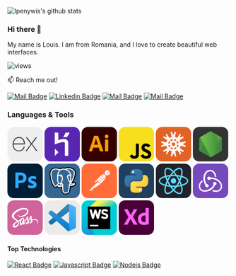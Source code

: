 ![Ipenywis's github stats](https://github-readme-stats.vercel.app/api?username=louis3x0&count_private=true&theme=tokyonight&hide=contribs,prs)

### Hi there 👋

My name is Louis.
I am from Romania, and I love to create beautiful web interfaces.

![views](https://komarev.com/ghpvc/?username=louis3x0&label=Profile%20views&color=ffa500&style=flat)

:mailbox: Reach me out!

[![Mail Badge](https://img.shields.io/badge/-youtube-e74c3c?style=flat&labelColor=e74c3c&logo=youtube&logoColor=white)](https://www.youtube.com/channel/UC4BSq3hETqj8YHafYhVLUnQ) [![Linkedin Badge](https://img.shields.io/badge/-linkedin-0e76a8?style=flat&labelColor=0e76a8&logo=linkedin&logoColor=white)](https://www.linkedin.com/in/louis-sardarescu-8b5a641b4/) [![Mail Badge](https://img.shields.io/badge/-@louis404__-e84393?style=flat&labelColor=e84393&logo=instagram&logoColor=white)](https://instagram.com/louis404__) [![Mail Badge](https://img.shields.io/badge/-gmail-c0392b?style=flat&labelColor=c0392b&logo=gmail&logoColor=white)](mailto:louisrd1337@gmail.com)

### Languages & Tools

![expressjs](static/expressjs.svg) ![heroku](static/heroku.svg) ![illustrator](static/illustrator.svg) ![javascript](static/javascript.svg) ![knexjs](static/knexjs.svg) ![nodejs](static/nodejs.svg) ![photoshop](static/photshop.svg) ![postgresql](static/postgresql.svg) ![postman](static/postman.svg) ![python](static/python.svg) ![react](static/react.svg) ![redux](static/redux.svg) ![sass](static/sass.svg) ![vscode](static/vscode.svg) ![webstorm](static/webstorm.svg) ![xd](static/xd.svg)

#### Top Technologies

<!-- TODO: Make technologies links takes you to repositories -->

[![React Badge](https://img.shields.io/badge/-React-61DBFB?style=for-the-badge&labelColor=black&logo=react&logoColor=61DBFB)](#) [![Javascript Badge](https://img.shields.io/badge/-Javascript-F0DB4F?style=for-the-badge&labelColor=black&logo=javascript&logoColor=F0DB4F)](#) [![Nodejs Badge](https://img.shields.io/badge/-Nodejs-3C873A?style=for-the-badge&labelColor=black&logo=node.js&logoColor=3C873A)](#)

